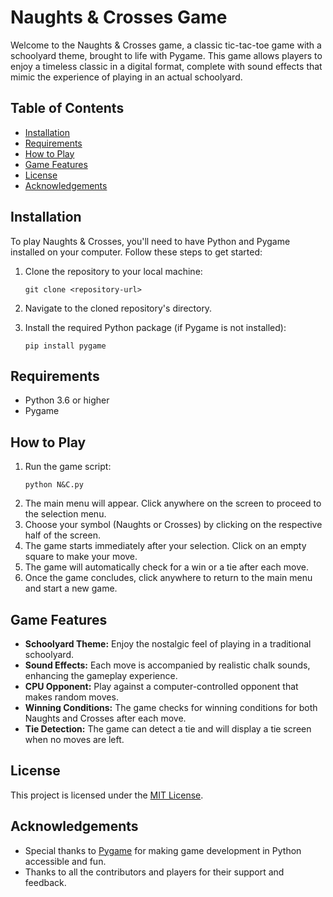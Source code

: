 # Naughts & Crosses Game

Welcome to the Naughts & Crosses game, a classic tic-tac-toe game with a schoolyard theme, brought to life with Pygame. This game allows players to enjoy a timeless classic in a digital format, complete with sound effects that mimic the experience of playing in an actual schoolyard.

## Table of Contents
- [Installation](#installation)
- [Requirements](#requirements)
- [How to Play](#how-to-play)
- [Game Features](#game-features)
- [License](#license)
- [Acknowledgements](#acknowledgements)

## Installation

To play Naughts & Crosses, you'll need to have Python and Pygame installed on your computer. Follow these steps to get started:

1. Clone the repository to your local machine:
    ```
    git clone <repository-url>
    ```
2. Navigate to the cloned repository's directory.

3. Install the required Python package (if Pygame is not installed):
    ```
    pip install pygame
    ```

## Requirements

- Python 3.6 or higher
- Pygame

## How to Play

1. Run the game script:
    ```
    python N&C.py
    ```
2. The main menu will appear. Click anywhere on the screen to proceed to the selection menu.
3. Choose your symbol (Naughts or Crosses) by clicking on the respective half of the screen.
4. The game starts immediately after your selection. Click on an empty square to make your move.
5. The game will automatically check for a win or a tie after each move.
6. Once the game concludes, click anywhere to return to the main menu and start a new game.

## Game Features

- **Schoolyard Theme:** Enjoy the nostalgic feel of playing in a traditional schoolyard.
- **Sound Effects:** Each move is accompanied by realistic chalk sounds, enhancing the gameplay experience.
- **CPU Opponent:** Play against a computer-controlled opponent that makes random moves.
- **Winning Conditions:** The game checks for winning conditions for both Naughts and Crosses after each move.
- **Tie Detection:** The game can detect a tie and will display a tie screen when no moves are left.

## License

This project is licensed under the [MIT License](LICENSE).

## Acknowledgements

- Special thanks to [Pygame](https://www.pygame.org/news) for making game development in Python accessible and fun.
- Thanks to all the contributors and players for their support and feedback.

